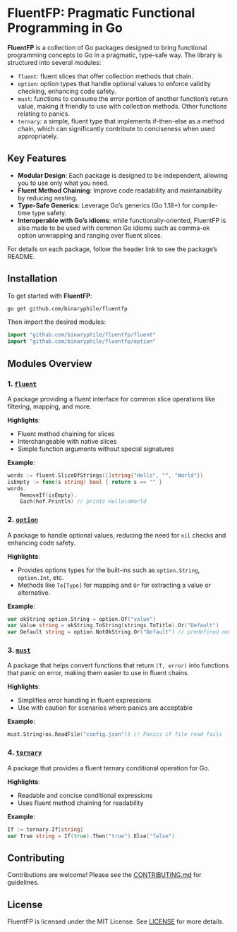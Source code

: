 # FluentFP: Pragmatic Functional Programming in Go

**FluentFP** is a collection of Go packages designed to bring functional programming
concepts to Go in a pragmatic, type-safe way. The library is structured into several
modules:

-   `fluent`: fluent slices that offer collection methods that chain.
-   `option`: option types that handle optional values to enforce validity checking,
    enhancing code safety.
-   `must`: functions to consume the error portion of another function’s return value,
    making it friendly to use with collection methods. Other functions relating to panics.
-   `ternary`: a simple, fluent type that implements if-then-else as a method chain, which
    can significantly contribute to conciseness when used appropriately.

## Key Features

-   **Modular Design**: Each package is designed to be independent, allowing you to use only
    what you need.
-   **Fluent Method Chaining**: Improve code readability and maintainability by reducing
    nesting.
-   **Type-Safe Generics**: Leverage Go’s generics (Go 1.18+) for compile-time type safety.
-   **Interoperable with Go’s idioms**: while functionally-oriented, FluentFP is also made
    to be used with common Go idioms such as comma-ok option unwrapping and ranging over
    fluent slices.

For details on each package, follow the header link to see the package’s README.

## Installation

To get started with **FluentFP**:

``` bash
go get github.com/binaryphile/fluentfp
```

Then import the desired modules:

``` go
import "github.com/binaryphile/fluentfp/fluent"
import "github.com/binaryphile/fluentfp/option"
```

## Modules Overview

### 1. [`fluent`](fluent/README.md)

A package providing a fluent interface for common slice operations like filtering, mapping,
and more.

**Highlights**:

-   Fluent method chaining for slices
-   Interchangeable with native slices
-   Simple function arguments without special signatures

**Example**:

``` go
words := fluent.SliceOfStrings([]string{"Hello", "", "World"})
isEmpty := func(s string) bool { return s == "" }
words.
    RemoveIf(isEmpty).
    Each(hof.Println) // prints Hello\nWorld
```

### 2. [`option`](option/README.md)

A package to handle optional values, reducing the need for `nil` checks and enhancing code
safety.

**Highlights**:

-   Provides options types for the built-ins such as `option.String`, `option.Int`, etc.
-   Methods like `To[Type]` for mapping and `Or` for extracting a value or alternative.

**Example**:

``` go
var okString option.String = option.Of("value")
var Value string = okString.ToString(strings.ToTitle).Or("Default")
var Default string = option.NotOkString.Or("Default") // predefined not-ok value
```

### 3. [`must`](must/README.md)

A package that helps convert functions that return `(T, error)` into functions that panic on
error, making them easier to use in fluent chains.

**Highlights**:

-   Simplifies error handling in fluent expressions
-   Use with caution for scenarios where panics are acceptable

**Example**:

``` go
must.String(os.ReadFile("config.json")) // Panics if file read fails
```

### 4. [`ternary`](ternary/README.md)

A package that provides a fluent ternary conditional operation for Go.

**Highlights**:

-   Readable and concise conditional expressions
-   Uses fluent method chaining for readability

**Example**:

``` go
If := ternary.If[string]
var True string = If(true).Then("true").Else("false")
```

## Contributing

Contributions are welcome! Please see the [CONTRIBUTING.md](CONTRIBUTING.md) for guidelines.

## License

FluentFP is licensed under the MIT License. See [LICENSE](LICENSE) for more details.
